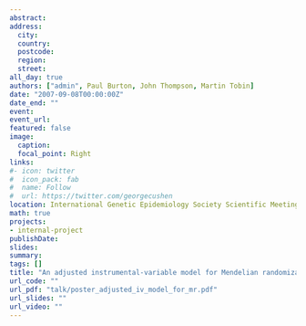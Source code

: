 ```yaml
---
abstract: 
address:
  city: 
  country: 
  postcode: 
  region: 
  street: 
all_day: true
authors: ["admin", Paul Burton, John Thompson, Martin Tobin]
date: "2007-09-08T00:00:00Z"
date_end: ""
event: 
event_url: 
featured: false
image:
  caption: 
  focal_point: Right
links:
#- icon: twitter
#  icon_pack: fab
#  name: Follow
#  url: https://twitter.com/georgecushen
location: International Genetic Epidemiology Society Scientific Meeting, York
math: true
projects:
- internal-project
publishDate: 
slides: 
summary: 
tags: []
title: "An adjusted instrumental-variable model for Mendelian randomization"
url_code: ""
url_pdf: "talk/poster_adjusted_iv_model_for_mr.pdf"
url_slides: ""
url_video: ""
---
```


